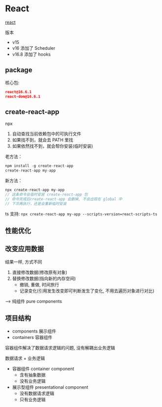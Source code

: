 # React

[react](https://react.docschina.org/)

版本

- v15
- v16 添加了 Scheduler
- v16.8 添加了 hooks

## package

核心包:

```json
react@16.6.1
react-dom@16.6.1
```

## create-react-app

npx

1. 自动查找当前依赖包中的可执行文件
2. 如果找不到，就会去 PATH 里找
3. 如果依然找不到，就会帮你安装(临时安装)

老方法：

```javascript
npm install -g create-react-app
create-react-app my-app
```

新方法：

```javascript
npx create-react-app my-app
// 这条命令会临时安装 create-react-app 包
// 命令完成后create-react-app 会删掉, 不会出现在 global 中
// 下次再执行，还是会重新临时安装
```

ts 支持: `npx create-react-app my-app --scripts-version=react-scripts-ts`

## 性能优化

## 改变应用数据

结果一样, 方式不同

1. 直接修改数据(修改原有对象)
2. 替换修改数据(指向新的内存空间)
    - 撤销, 重做, 时间旅行
    - 记录变化(引用发生改变即可判断发生了变化, 不用去遍历对象进行对比)

--> 纯组件 pure components

## 项目结构

- components 展示组件
- containers 容器组件

容器组件解决了数据请求逻辑的问题, 没有解耦出业务逻辑

数据请求 + 业务逻辑

- 容器组件 container component
  - 含有抽象数据
  - 没有业务逻辑
- 展示型组件 presentational component
  - 没有数据请求逻辑
  - 只有业务逻辑
